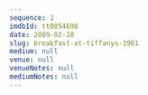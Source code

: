 ```yaml
---
sequence: 1
imdbId: tt0054698
date: 2009-02-28
slug: breakfast-at-tiffanys-1961
medium: null
venue: null
venueNotes: null
mediumNotes: null
---
```


